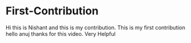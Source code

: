 # First-Contribution
Hi this is Nishant and this is my contribution.
This is my first contribution
hello anuj thanks for this video. Very Helpful
